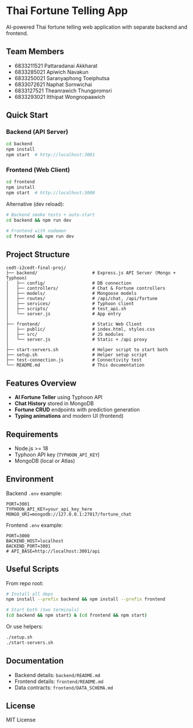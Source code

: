 # Thai Fortune Telling App

AI-powered Thai fortune telling web application with separate backend and frontend.

## Team Members

- 6833211521 Pattaradanai Akkharat
- 6833285021 Apiwich Navakun
- 6833250021 Saranyaphong Toeiphutsa
- 6833072621 Naphat Sornwichai
- 6833127521 Theanrawich Thungpromsri
- 6833293021 Itthipat Wongnopaawich

## Quick Start

### Backend (API Server)

```bash
cd backend
npm install
npm start  # http://localhost:3001
```

### Frontend (Web Client)

```bash
cd frontend
npm install
npm start  # http://localhost:3000
```

Alternative (dev reload):

```bash
# Backend smoke tests + auto-start
cd backend && npm run dev

# Frontend with nodemon
cd frontend && npm run dev
```

## Project Structure

```
cedt-i2cedt-final-proj/
├── backend/                     # Express.js API Server (Mongo + Typhoon)
│   ├── config/                  # DB connection
│   ├── controllers/             # Chat & Fortune controllers
│   ├── models/                  # Mongoose models
│   ├── routes/                  # /api/chat, /api/fortune
│   ├── services/                # Typhoon client
│   ├── scripts/                 # test_api.sh
│   └── server.js                # App entry
│
├── frontend/                    # Static Web Client
│   ├── public/                  # index.html, styles.css
│   ├── src/                     # JS modules
│   └── server.js                # Static + /api proxy
│
├── start-servers.sh             # Helper script to start both
├── setup.sh                     # Helper setup script
├── test-connection.js           # Connectivity test
└── README.md                    # This documentation
```

## Features Overview

- **AI Fortune Teller** using Typhoon API
- **Chat History** stored in MongoDB
- **Fortune CRUD** endpoints with prediction generation
- **Typing animations** and modern UI (frontend)

## Requirements

- Node.js >= 18
- Typhoon API key (`TYPHOON_API_KEY`)
- MongoDB (local or Atlas)

## Environment

Backend `.env` example:

```env
PORT=3001
TYPHOON_API_KEY=your_api_key_here
MONGO_URI=mongodb://127.0.0.1:27017/fortune_chat
```

Frontend `.env` example:

```env
PORT=3000
BACKEND_HOST=localhost
BACKEND_PORT=3001
# API_BASE=http://localhost:3001/api
```

## Useful Scripts

From repo root:

```bash
# Install all deps
npm install --prefix backend && npm install --prefix frontend

# Start both (two terminals)
(cd backend && npm start) & (cd frontend && npm start)
```

Or use helpers:

```bash
./setup.sh
./start-servers.sh
```

## Documentation

- Backend details: `backend/README.md`
- Frontend details: `frontend/README.md`
- Data contracts: `frontend/DATA_SCHEMA.md`

## License

MIT License
